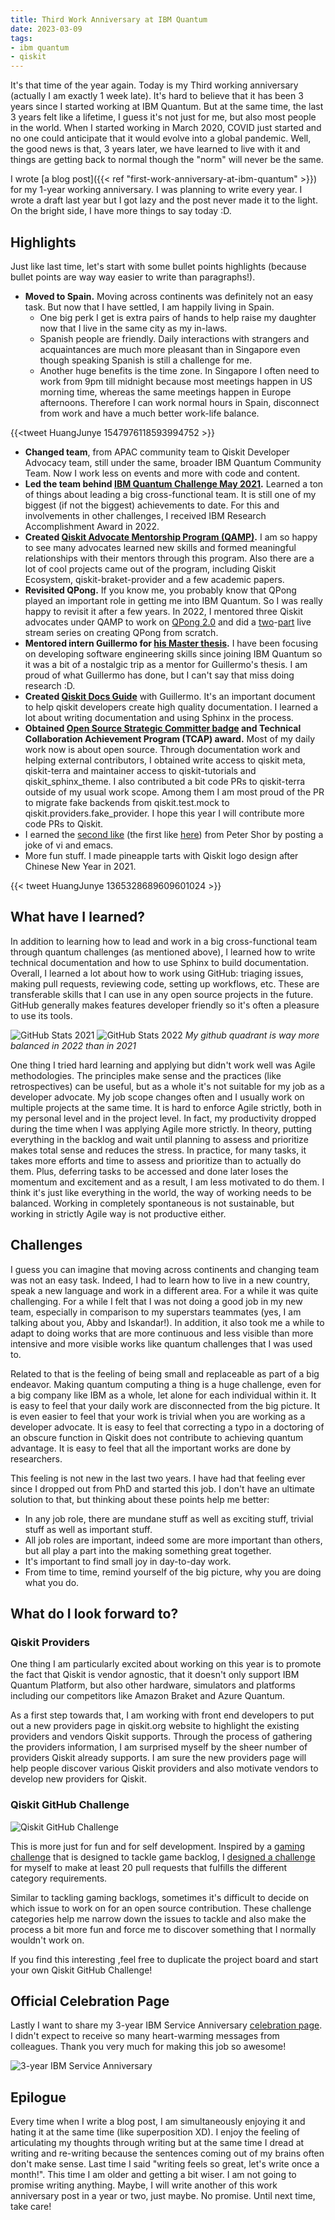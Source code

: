 ```yaml
---
title: Third Work Anniversary at IBM Quantum
date: 2023-03-09
tags:
- ibm quantum
- qiskit
---
```


It's that time of the year again. Today is my Third working anniversary (actually I am exactly 1 week late). It's hard to believe that it has been 3 years since I started working at IBM Quantum. But at the same time, the last 3 years felt like a lifetime, I guess it's not just for me, but also most people in the world. When I started working in March 2020, COVID just started and no one could anticipate that it would evolve into a global pandemic. Well, the good news is that, 3 years later, we have learned to live with it and things are getting back to normal though the "norm" will never be the same.

I wrote [a blog post]({{< ref "first-work-anniversary-at-ibm-quantum" >}}) for my 1-year working anniversary. I was planning to write every year. I wrote a draft last year but I got lazy and the post never made it to the light. On the bright side, I have more things to say today :D.

## Highlights

Just like last time, let's start with some bullet points highlights (because bullet points are way way easier to write than paragraphs!).

- **Moved to Spain.** Moving across continents was definitely not an easy task. But now that I have settled, I am happily living in Spain. 
	- One big perk I get is extra pairs of hands to help raise my daughter now that I live in the same city as my in-laws. 
	- Spanish people are friendly. Daily interactions with strangers and acquaintances are much more pleasant than in Singapore even though speaking Spanish is still a challenge for me. 
	- Another huge benefits is the time zone. In Singapore I often need to work from 9pm till midnight because most meetings happen in US morning time, whereas the same meetings happen in Europe afternoons. Therefore I can work normal hours in Spain, disconnect from work and have a much better work-life balance.

{{<tweet HuangJunye 1547976118593994752 >}}

- **Changed team**, from APAC community team to Qiskit Developer Advocacy team, still under the same, broader IBM Quantum Community Team. Now I work less on events and more with code and content.
- **Led the team behind [IBM Quantum Challenge May 2021](https://research.ibm.com/blog/quantum-challenge-2021-results).** Learned a ton of things about leading a big cross-functional team. It is still one of my biggest (if not the biggest) achievements to date. For this and involvements in other challenges, I received IBM Research Accomplishment Award in 2022.
- **Created [Qiskit Advocate Mentorship Program (QAMP)](https://github.com/qiskit-advocate/qamp-general).** I am so happy to see many advocates learned new skills and formed meaningful relationships with their mentors through this program. Also there are a lot of cool projects came out of the program, including Qiskit Ecosystem, qiskit-braket-provider and a few academic papers.
- **Revisited QPong.** If you know me, you probably know that QPong played an important role in getting me into IBM Quantum. So I was really happy to revisit it after a few years. In 2022, I mentored three Qiskit advocates under QAMP to work on [QPong 2.0](https://github.com/qiskit-advocate/qamp-fall-22/issues/26) and did a [two](https://youtu.be/C-tCZAC1Qq8)-[part](https://youtu.be/PYthycN_Tq8) live stream series on creating QPong from scratch.
- **Mentored intern Guillermo for [his Master thesis](https://twitter.com/HuangJunye/status/1605516004834033665?s=20).** I have been focusing on developing software engineering skills since joining IBM Quantum so it was a bit of a nostalgic trip as a mentor for Guillermo's thesis. I am proud of what Guillermo has done, but I can't say that miss doing research :D. 
- **Created [Qiskit Docs Guide](https://qisk.it/docs-guide)** with Guillermo. It's an important document to help qiskit developers create high quality documentation. I learned a lot about writing documentation and using Sphinx in the process.
- **Obtained [Open Source Strategic Committer badge](https://www.credly.com/badges/b510ad82-d948-4a00-84e4-abe48b6257ce) and Technical Collaboration Achievement Program (TCAP) award.** Most of my daily work now is about open source. Through documentation work and helping external contributors, I obtained write access to qiskit meta, qiskit-terra and maintainer access to qiskit-tutorials and qiskit_sphinx_theme. I also contributed a bit code PRs to qiskit-terra outside of my usual work scope. Among them I am most proud of the PR to migrate fake backends from qiskit.test.mock to qiskit.providers.fake_provider. I hope this year I will contribute more code PRs to Qiskit.
- I earned the [second like](https://twitter.com/HuangJunye/status/1426565775695831045/likes) (the first like [here](https://twitter.com/HuangJunye/status/1310765609769029632?s=20)) from Peter Shor by posting a joke of vi and emacs.
- More fun stuff. I made pineapple tarts with Qiskit logo design after Chinese New Year in 2021.

{{< tweet HuangJunye 1365328689609601024 >}}

## What have I learned?

In addition to learning how to lead and work in a big cross-functional team through quantum challenges (as mentioned above), I learned how to write technical documentation and how to use Sphinx to build documentation. Overall, I learned a lot about how to work using GitHub: triaging issues, making pull requests, reviewing code, setting up workflows, etc. These are transferable skills that I can use in any open source projects in the future. GitHub generally makes features developer friendly so it's often a pleasure to use its tools.

![GitHub Stats 2021](github-2021.png)
![GitHub Stats 2022](github-2022.png)
*My github quadrant is way more balanced in 2022 than in 2021*

One thing I tried hard learning and applying but didn't work well was Agile methodologies. The principles make sense and the practices (like retrospectives) can be useful, but as a whole it's not suitable for my job as a developer advocate. My job scope changes often and I usually work on multiple projects at the same time. It is hard to enforce Agile strictly, both in my personal level and in the project level. In fact, my productivity dropped during the time when I was applying Agile more strictly. In theory, putting everything in the backlog and wait until planning to assess and prioritize makes total sense and reduces the stress. In practice, for many tasks, it takes more efforts and time to assess and prioritize than to actually do them. Plus, deferring tasks to be accessed and done later loses the momentum and excitement and as a result, I am less motivated to do them. I think it's just like everything in the world, the way of working needs to be balanced. Working in completely spontaneous is not sustainable, but working in strictly Agile way is not productive either. 

## Challenges

I guess you can imagine that moving across continents and changing team was not an easy task. Indeed, I had to learn how to live in a new country, speak a new language and work in a different area. For a while it was quite challenging. For a while I felt that I was not doing a good job in my new team, especially in comparison to my superstars teammates (yes, I am talking about you, Abby and Iskandar!). In addition, it also took me a while to adapt to doing works that are more continuous and less visible than more intensive and more visible works like quantum challenges that I was used to.

Related to that is the feeling of being small and replaceable as part of a big endeavor. Making quantum computing a thing is a huge challenge, even for a big company like IBM as a whole, let alone for each individual within it. It is easy to feel that your daily work are disconnected from the big picture. It is even easier to feel that your work is trivial when you are working as a developer advocate. It is easy to feel that correcting a typo in a doctoring of an obscure function in Qiskit does not contribute to achieving quantum advantage. It is easy to feel that all the important works are done by researchers. 

This feeling is not new in the last two years. I have had that feeling ever since I dropped out from PhD and started this job. I don't have an ultimate solution to that, but thinking about these points help me better:

- In any job role, there are mundane stuff as well as exciting stuff, trivial stuff as well as important stuff.
- All job roles are important, indeed some are more important than others, but all play a part into the making something great together.
- It's important to find small joy in day-to-day work.
- From time to time, remind yourself of the big picture, why you are doing what you do.
 
## What do I look forward to?

### Qiskit Providers

One thing I am particularly excited about working on this year is to promote the fact that Qiskit is vendor agnostic, that it doesn't only support IBM Quantum Platform, but also other hardware, simulators and platforms including our competitors like Amazon Braket and Azure Quantum. 

As a first step towards that, I am working with front end developers to put out a new providers page in qiskit.org website to highlight the existing providers and vendors Qiskit supports. Through the process of gathering the providers information, I am surprised myself by the sheer number of providers Qiskit already supports. I am sure the new providers page will help people discover various Qiskit providers and also motivate vendors to develop new providers for Qiskit.

### Qiskit GitHub Challenge

![Qiskit GitHub Challenge](qiskit-github-challenge.png)

This is more just for fun and for self development. Inspired by a [gaming challenge](https://discuss.grouvee.com/t/2021-grouvee-challenge-how-to-instructions/6955) that is designed to tackle game backlog, I [designed a challenge](https://github.com/users/HuangJunye/projects/2/views/1) for myself to make at least 20 pull requests that fulfills the different category requirements.

Similar to tackling gaming backlogs, sometimes it's difficult to decide on which issue to work on for an open source contribution. These challenge categories help me narrow down the issues to tackle and also make the process a bit more fun and force me to discover something that I normally wouldn't work on.

If you find this interesting ,feel free to duplicate the project board and start your own Qiskit GitHub Challenge!

## Official Celebration Page

Lastly I want to share my 3-year IBM Service Anniversary [celebration page](https://ibmrr.performnet.com/ibmrr/celebrationRecipient.do?clientState=IxWdHbAWxIUMwmIJJX6mdUKXzCMz4cxX0iIfJZBRLoyOzifglzuy7e8tJmg1SSjjMz%2BBM2KXMHxc%0A6YvTP1ULF4pidE7jAxG1r7Z1wdGoL%2BkFJP7cgoG9HnBUseYV9rpPsWxRjoEL0epJhBQFtqKYhoiQ%0AhkPoUUi1dLqpq7K73thKgNv73utSvta%2BOcxRQiHxCyZSZYnTU3eXTNhl&cryptoPass=1). I didn't expect to receive so many heart-warming messages from colleagues. Thank you very much for making this job so awesome!

![3-year IBM Service Anniversary](3-year-ibm-service-anniversary.png)

## Epilogue

Every time when I write a blog post, I am simultaneously enjoying it and hating it at the same time (like superposition XD). I enjoy the feeling of articulating my thoughts through writing but at the same time I dread at writing and re-writing because the sentences coming out of my brains often don't make sense. Last time I said "writing feels so great, let's write once a month!". This time I am older and getting a bit wiser. I am not going to promise writing anything. Maybe, I will write another of this work anniversary post in a year or two, just maybe. No promise. Until next time, take care!